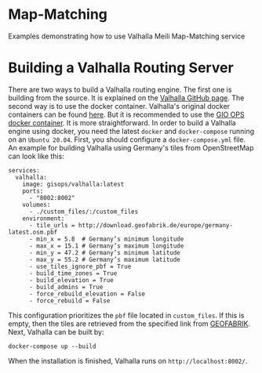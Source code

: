 # Map-Matching

Examples demonstrating how to use Valhalla Meili Map-Matching service

# Building a Valhalla Routing Server

There are two ways to build a Valhalla routing engine. 
The first one is building from the source. 
It is explained on the [Valhalla GitHub page](https://github.com/valhalla/valhalla). 
The second way is to use the docker container. 
Valhalla's original docker containers can be found [here](https://hub.docker.com/r/valhalla/valhalla/tags). 
But it is recommended to use the [GIO OPS docker container](https://github.com/gis-ops/docker-valhalla). 
It is more straightforward. 
In order to build a Valhalla engine using docker, you need the latest `docker` and `docker-compose` running on an `Ubuntu 20.04`. 
First, you should configure a `docker-compose.yml` file. 
An example for building Valhalla using Germany's tiles from OpenStreetMap can look like this:
```YML
services:
  valhalla:
    image: gisops/valhalla:latest
    ports:
      - "8002:8002"
    volumes:
      - ./custom_files/:/custom_files
    environment:
      - tile_urls = http://download.geofabrik.de/europe/germany-latest.osm.pbf
      - min_x = 5.8  # Germany’s minimum longitude
      - max_x = 15.1 # Germany’s maximum longitude
      - min_y = 47.2 # Germany’s minimum latitude
      - max_y = 55.2 # Germany’s maximum latitude
      - use_tiles_ignore_pbf = True
      - build_time_zones = True
      - build_elevation = True
      - build_admins = True
      - force_rebuild_elevation = False
      - force_rebuild = False
```
This configuration prioritizes the `pbf` file located in `custom_files`. 
If this is empty, then the tiles are retrieved from the specified link from [GEOFABRIK](https://www.geofabrik.de/). 
Next, Valhalla can be built by:
```commandline
docker-compose up --build
```
When the installation is finished, Valhalla runs on `http://localhost:8002/`.








